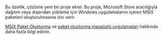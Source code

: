 ﻿Bu özellik, çözüme yeni bir proje ekler. Bu proje, Microsoft Store aracılığıyla dağıtım veya dışarıdan yükleme için Windows uygulamalarını içeren MSIX paketleri oluşturulmasına izin verir.

[MSIX Paket Oluşturma](https://aka.ms/msix) ve [paket oluşturma masaüstü uygulamaları](https://docs.microsoft.com/windows/msix/desktop/desktop-to-uwp-packaging-dot-net) hakkında daha fazla bilgi edinin.
